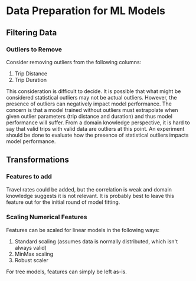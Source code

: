# Data Preparation for ML Models

## Filtering Data

### Outliers to Remove
Consider removing outliers from the following columns:
1. Trip Distance
2. Trip Duration

This consideration is difficult to decide.
It is possible that what might be considered statistical outliers may not be actual outliers.
However, the presence of outliers can negatively impact model performance.
The concern is that a model trained without outliers must extrapolate when given outlier parameters (trip distance and duration) and thus model performance will suffer.
From a domain knowledge perspective, it is hard to say that valid trips with valid data are outliers at this point.
An experiment should be done to evaluate how the presence of statistical outliers impacts model performance.

## Transformations

### Features to add
Travel rates could be added, but the correlation is weak and domain knowledge suggests it is not relevant.
It is probably best to leave this feature out for the initial round of model fitting.

### Scaling Numerical Features
Features can be scaled for linear models in the following ways:
1. Standard scaling (assumes data is normally distributed, which isn't always valid)
2. MinMax scaling
3. Robust scaler

For tree models, features can simply be left as-is.